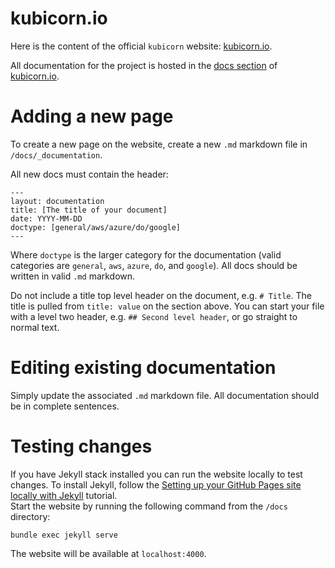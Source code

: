 # kubicorn.io

Here is the content of the official `kubicorn` website: [kubicorn.io](http://kubicorn.io).

All documentation for the project is hosted in the [docs section](http://kubicorn.io/documentation/readme.html) of [kubicorn.io](http://kubicorn.io).

# Adding a new page

To create a new page on the website, create a new `.md` markdown file in `/docs/_documentation`.

All new docs must contain the header:

```
---
layout: documentation
title: [The title of your document]
date: YYYY-MM-DD
doctype: [general/aws/azure/do/google]
---
```

Where `doctype` is the larger category for the documentation (valid categories are `general`, `aws`, `azure`, `do`, and `google`). All docs should be written in valid `.md` markdown.

Do not include a title top level header on the document, e.g. `# Title`. The title is pulled from `title: value` on the section above. You can start your file with a level two header, e.g. `## Second level header`, or go straight to normal text.

# Editing existing documentation

Simply update the associated `.md` markdown file. All documentation should be in complete sentences.

# Testing changes

If you have Jekyll stack installed you can run the website locally to test changes. To install Jekyll, follow the [Setting up your GitHub Pages site locally with Jekyll](https://help.github.com/articles/setting-up-your-github-pages-site-locally-with-jekyll/) tutorial.  
Start the website by running the following command from the `/docs` directory:
```
bundle exec jekyll serve
```
The website will be available at `localhost:4000`.

